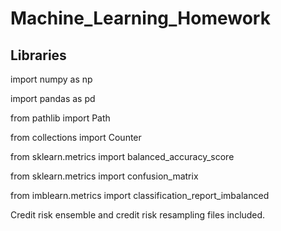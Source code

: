 # Machine_Learning_Homework

## Libraries
import numpy as np

import pandas as pd

from pathlib import Path

from collections import Counter

from sklearn.metrics import balanced_accuracy_score

from sklearn.metrics import confusion_matrix

from imblearn.metrics import classification_report_imbalanced

Credit risk ensemble and credit risk resampling files included. 
